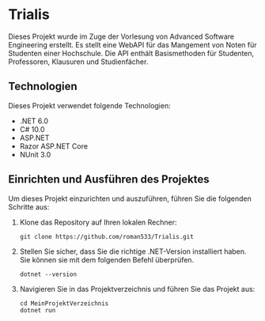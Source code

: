 # Trialis

Dieses Projekt wurde im Zuge der Vorlesung von Advanced Software Engineering erstellt. Es stellt eine WebAPI für das Mangement von
Noten für Studenten einer Hochschule. Die API enthält Basismethoden für Studenten, Professoren, Klausuren und Studienfächer.

## Technologien

Dieses Projekt verwendet folgende Technologien:

- .NET 6.0
- C# 10.0
- ASP.NET
- Razor ASP.NET Core
- NUnit 3.0

## Einrichten und Ausführen des Projektes

Um dieses Projekt einzurichten und auszuführen, führen Sie die folgenden Schritte aus:

1. Klone das Repository auf Ihren lokalen Rechner:
    ```
    git clone https://github.com/roman533/Trialis.git
    ```
2. Stellen Sie sicher, dass Sie die richtige .NET-Version installiert haben. Sie können sie mit dem folgenden Befehl überprüfen.
    ```
    dotnet --version
    ```
3. Navigieren Sie in das Projektverzeichnis und führen Sie das Projekt aus:
    ```
    cd MeinProjektVerzeichnis
    dotnet run
    ```
